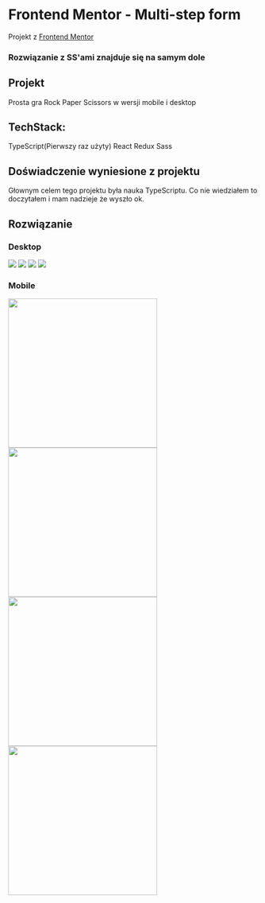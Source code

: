 # Frontend Mentor - Multi-step form

Projekt z [Frontend Mentor](https://www.frontendmentor.io)

### **Rozwiązanie z SS'ami znajduje się na samym dole**

## **Projekt**

Prosta gra Rock Paper Scissors w wersji mobile i desktop

## TechStack:
   TypeScript(Pierwszy raz użyty)
   React
   Redux
   Sass

## **Doświadczenie wyniesione z projektu**

   Głownym celem tego projektu była nauka TypeScriptu. Co nie wiedziałem to doczytałem i mam nadzieje że wyszło ok.

## **Rozwiązanie**


### **Desktop**
<img src="./my-solution/desktop.png"/>
<img src="./my-solution/desktop-2.png" />
<img src="./my-solution/desktop-3.png" />
<img src="./my-solution/desktop-4.png" />


### **Mobile**

<img src="./my-solution/mobile-1.png" width="300px" />
<br>
<img src="./my-solution/mobile-2.png" width="300px" />
<br>
<img src="./my-solution/mobile-3.png" width="300px" />
<br>
<img src="./my-solution/mobile-4.png" width="300px" />
